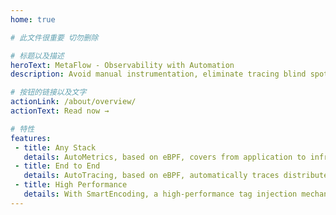 ```yaml
---
home: true

# 此文件很重要 切勿删除

# 标题以及描述
heroText: MetaFlow - Observability with Automation
description: Avoid manual instrumentation, eliminate tracing blind spots, simplify platform operation. Powered by eBPF, OTel, WASM, etc.

# 按钮的链接以及文字
actionLink: /about/overview/
actionText: Read now →

# 特性
features:
 - title: Any Stack
   details: AutoMetrics, based on eBPF, covers from application to infrastructure, down to each request; cloud-native AutoTagging injects data tags automatically.
 - title: End to End
   details: AutoTracing, based on eBPF, automatically traces distributed spans without missing any requests; seamlessly integration with OTel eliminates any blind spots.
 - title: High Performance
   details: With SmartEncoding, a high-performance tag injection mechanism, no more sampling anxiety; with an agent implemented in Rust, no more memory anxiety.
---
```

